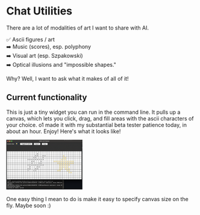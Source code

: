 # Chat Utilities
 
There are a lot of modalities of art I want to share with AI.
 
✅ Ascii figures / art  
➡️ Music (scores), esp. polyphony  
➡️ Visual art (esp. Szpakowski)  
➡️ Optical illusions and "impossible shapes."  
  
Why? Well, I want to ask what it makes of all of it!  
 
## Current functionality  
   
This is just a tiny widget you can run in the command line. It pulls up a canvas, which lets you click, drag, and fill areas with the ascii characters of your choice. o1 made it with my substantial beta tester patience today, in about an hour. Enjoy!
Here's what it looks like!

<img src="assets/ui-example.png" width="40%" alt="This shows the UI, with buttons to export to the terminal or copy to clipboard, and a canvas beneath.">

One easy thing I mean to do is make it easy to specify canvas size on the fly. Maybe soon :)
